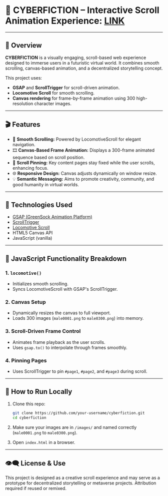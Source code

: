 # 💠 CYBERFICTION – Interactive Scroll Animation Experience:  [LINK](https://animated-webpage.onrender.com)

---

## 🧩 Overview

**CYBERFICTION** is a visually engaging, scroll-based web experience designed to immerse users in a futuristic virtual world. It combines smooth scrolling, canvas-based animation, and a decentralized storytelling concept.

This project uses:
- **GSAP** and **ScrollTrigger** for scroll-driven animation.
- **Locomotive Scroll** for smooth scrolling.
- **Canvas rendering** for frame-by-frame animation using 300 high-resolution character images.

---

## 🎬 Features

- 🚀 **Smooth Scrolling:** Powered by LocomotiveScroll for elegant navigation.
- 🎞 **Canvas-Based Frame Animation:** Displays a 300-frame animated sequence based on scroll position.
- 📌 **Scroll Pinning:** Key content pages stay fixed while the user scrolls, enhancing focus.
- 🌐 **Responsive Design:** Canvas adjusts dynamically on window resize.
- 💡 **Semantic Messaging:** Aims to promote creativity, community, and good humanity in virtual worlds.

---

## 🔧 Technologies Used

- [GSAP (GreenSock Animation Platform)](https://greensock.com/gsap/)
- [ScrollTrigger](https://greensock.com/scrolltrigger/)
- [Locomotive Scroll](https://locomotivemtl.github.io/locomotive-scroll/)
- HTML5 Canvas API
- JavaScript (vanilla)

---

## 📜 JavaScript Functionality Breakdown

### 1. `locomotive()`
- Initializes smooth scrolling.
- Syncs LocomotiveScroll with GSAP's ScrollTrigger.

### 2. Canvas Setup
- Dynamically resizes the canvas to full viewport.
- Loads 300 images (`male0001.png` to `male0300.png`) into memory.

### 3. Scroll-Driven Frame Control
- Animates frame playback as the user scrolls.
- Uses `gsap.to()` to interpolate through frames smoothly.

### 4. Pinning Pages
- Uses ScrollTrigger to pin `#page1`, `#page2`, and `#page3` during scroll.

---

## 🚀 How to Run Locally

1. Clone this repo:
   ```bash
   git clone https://github.com/your-username/cyberfiction.git
   cd cyberfiction
   ```

2. Make sure your images are in `/images/` and named correctly (`male0001.png` to `male0300.png`).

3. Open `index.html` in a browser.

---

## 👁‍🗨 License & Use

This project is designed as a creative scroll experience and may serve as a prototype for decentralized storytelling or metaverse projects. Attribution required if reused or remixed.
